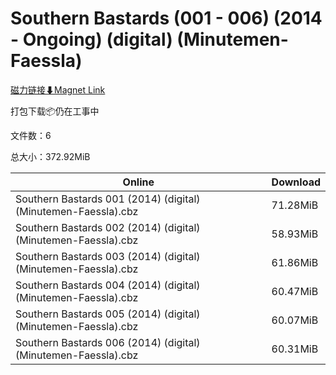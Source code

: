 # Southern Bastards (001 - 006) (2014 - Ongoing) (digital) (Minutemen-Faessla)

[磁力链接⬇Magnet Link](magnet:?xt=urn:btih:7c9a56884f0231550784dc9980b3cac2ad6a68e8&dn=Southern%20Bastards%20%28001%20-%20006%29%20%282014%20-%20Ongoing%29%20%28digital%29%20%28Minutemen-Faessla%29)

打包下载📦仍在工事中

文件数：6

总大小：372.92MiB

Online | Download
--- | ---
Southern Bastards 001 (2014) (digital) (Minutemen-Faessla).cbz | 71.28MiB
Southern Bastards 002 (2014) (digital) (Minutemen-Faessla).cbz | 58.93MiB
Southern Bastards 003 (2014) (digital) (Minutemen-Faessla).cbz | 61.86MiB
Southern Bastards 004 (2014) (digital) (Minutemen-Faessla).cbz | 60.47MiB
Southern Bastards 005 (2014) (digital) (Minutemen-Faessla).cbz | 60.07MiB
Southern Bastards 006 (2014) (digital) (Minutemen-Faessla).cbz | 60.31MiB